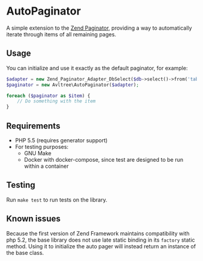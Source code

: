 # AutoPaginator

A simple extension to the [Zend Paginator](https://framework.zend.com/manual/1.12/en/zend.paginator.html), providing a 
way to automatically iterate through items of all remaining pages.

## Usage

You can initialize and use it exactly as the default paginator, for example:

```php
$adapter = new Zend_Paginator_Adapter_DbSelect($db->select()->from('table_name'));
$paginator = new Avltree\AutoPaginator($adapter);

foreach ($paginator as $item) {
    // Do something with the item
}
```

## Requirements

* PHP 5.5 (requires generator support)
* For testing purposes:
  * GNU Make
  * Docker with docker-compose, since test are designed to be run within a container

## Testing

Run `make test` to run tests on the library.

## Known issues

Because the first version of Zend Framework maintains compatibility with php 5.2, the base library does not use late
static binding in its `factory` static method. Using it to initialize the auto pager will instead return an instance of
the base class.
